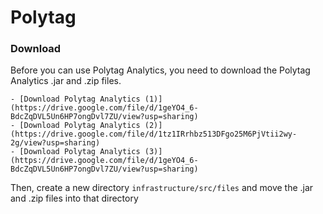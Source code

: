 # Polytag

### Download

Before you can use Polytag Analytics, you need to download the Polytag Analytics .jar and .zip files.

    - [Download Polytag Analytics (1)](https://drive.google.com/file/d/1geYO4_6-BdcZqDVL5Un6HP7ongDvl7ZU/view?usp=sharing)
    - [Download Polytag Analytics (2)](https://drive.google.com/file/d/1tz1IRrhbz513DFgo25M6PjVtii2wy-2g/view?usp=sharing)
    - [Download Polytag Analytics (3)](https://drive.google.com/file/d/1geYO4_6-BdcZqDVL5Un6HP7ongDvl7ZU/view?usp=sharing)

Then, create a new directory `infrastructure/src/files` and move the .jar and .zip files into that directory
